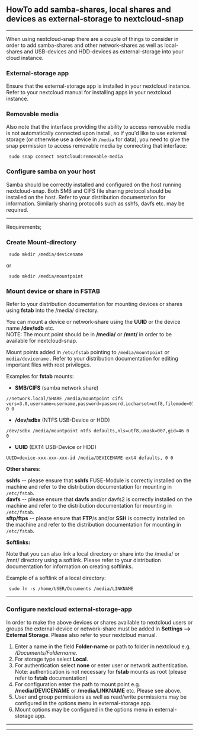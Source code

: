 ## HowTo add samba-shares, local shares and devices as external-storage to nextcloud-snap

---

When using nextcloud-snap there are a couple of things to consider in order to add samba-shares and other network-shares as well as local-shares and USB-devices and HDD-devices as external-storage into your cloud instance.

### External-storage app

Ensure that the external-storage app is installed in your nextcloud instance. Refer to your nextcloud manual for installing apps in your nextcloud instance.

### Removable media

Also note that the interface providing the ability to access removable media is not automatically connected upon install, so if you'd like to use external storage (or otherwise use a device in `/media` for data), you need to give the snap permission to access removable media by connecting that interface:

```
 sudo snap connect nextcloud:removable-media
```

### Configure samba on your host

Samba should be correctly installed and configured on the host running nextcloud-snap. Both SMB and CIFS file sharing protocol should be installed on the host. Refer to your distribution documentation for information. Similarly sharing protocolls such as sshfs, davfs etc. may be required.

---

Requirements;

### Create Mount-directory

```
 sudo mkdir /media/devicename
```

or

```
 sudo mkdir /media/mountpoint
```

### Mount device or share in FSTAB

Refer to your distribution documentation for mounting devices or shares using **fstab** into the /media/ directory.

You can mount a device or network-share using the **UUID** or the device name **/dev/sdb** etc.   
NOTE: The mount point should be in **/media/** or **/mnt/** in order to be available for nextcloud-snap.

Mount points added in `/etc/fstab` pointing to `/media/mountpoint` or `media/devicename` . Refer to your distribution documentation for editing important files with root privileges.

Examples for **fstab** mounts:

* **SMB/CIFS** (samba network share)

```
//network.local/SHARE /media/mountpoint cifs vers=3.0,username=username,password=password,iocharset=utf8,filemode=0770,dirmode=0770 0 0
```

* **/dev/sdbx** (NTFS USB-Device or HDD)

```
/dev/sdbx /media/mountpoint ntfs defaults,nls=utf8,umask=007,gid=46 0 0
```

* **UUID** (EXT4 USB-Device or HDD)

```
UUID=device-xxx-xxx-xxx-id /media/DEVICENAME ext4 defaults, 0 0
```

**Other shares:**

**sshfs** -- please ensure that **sshfs** FUSE-Module is correctly installed on the machine and refer to the distribution documentation for mounting in `/etc/fstab`.  
**davfs** -- please ensure that **davfs** and/or davfs2 is correctly installed on the machine and refer to the distribution documentation for mounting in `/etc/fstab`.  
**sftp/ftps** -- please ensure that **FTP**/s and/or **SSH** is correctly installed on the machine and refer to the distribution documentation for mounting in `/etc/fstab`.

**Softlinks:**

Note that you can also link a local directory or share into the /media/ or /mnt/ directory using a softlink. Please refer to your distribution documentation for information on creating softlinks.

Example of a softlink of a local directory:

```
 sudo ln -s /home/USER/Documents /media/LINKNAME
```

---

### Configure nextcloud external-storage-app

In order to make the above devices or shares available to nextcloud users or groups the external-device or network-share must be added in **Settings --> External Storage**. Please also refer to your nextcloud manual.

1. Enter a name in the field **Folder-name** or path to folder in nextcloud e.g. */Documents/Foldername*.
2. For storage type select **Local**.
3. For authentication select **none** or enter user or network authentication. Note: authentication is not necessary for **fstab** mounts as root (please refer to **fstab** documentation)
4. For configuration enter the path to mount point e.g. **/media/DEVICENAME** or **/media/LINKNAME** etc. Please see above.
5. User and group permissions as well as read/write permissions may be configured in the options menu in external-storage app.
6. Mount options may be configured in the options menu in external-storage app.

---

---
